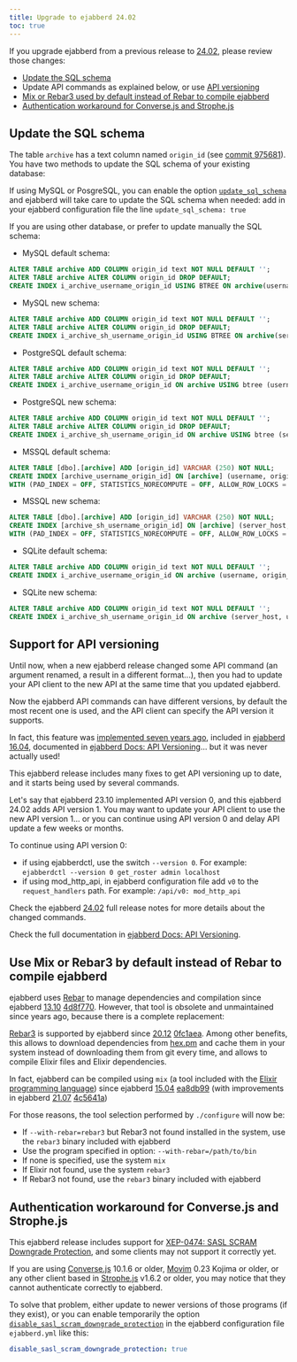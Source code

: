 ```yaml
---
title: Upgrade to ejabberd 24.02
toc: true
---
```


If you upgrade ejabberd from a previous release to [24.02](/archive/20_02/),
please review those changes:

- [Update the SQL schema](#sql)
- Update API commands as explained below, or use [API versioning](#api)
- [Mix or Rebar3 used by default instead of Rebar to compile ejabberd](#mixdefault)
- [Authentication workaround for Converse.js and Strophe.js](#converse)

## <a name="sql"></a>Update the SQL schema

The table `archive` has a text column named `origin_id` (see [commit 975681](https://github.com/processone/ejabberd/commit/975681)). You have two methods to update the SQL schema of your existing database:

If using MySQL or PosgreSQL, you can enable the option [`update_sql_schema`](https://docs.ejabberd.im/admin/configuration/toplevel/#update-sql-schema) and ejabberd will take care to update the SQL schema when needed: add in your ejabberd configuration file the line `update_sql_schema: true`

If you are using other database, or prefer to update manually the SQL schema:

* MySQL default schema:
```sql
ALTER TABLE archive ADD COLUMN origin_id text NOT NULL DEFAULT '';
ALTER TABLE archive ALTER COLUMN origin_id DROP DEFAULT;
CREATE INDEX i_archive_username_origin_id USING BTREE ON archive(username(191), origin_id(191));
```

* MySQL new schema:
```sql
ALTER TABLE archive ADD COLUMN origin_id text NOT NULL DEFAULT '';
ALTER TABLE archive ALTER COLUMN origin_id DROP DEFAULT;
CREATE INDEX i_archive_sh_username_origin_id USING BTREE ON archive(server_host(191), username(191), origin_id(191));
```

* PostgreSQL default schema:
```sql
ALTER TABLE archive ADD COLUMN origin_id text NOT NULL DEFAULT '';
ALTER TABLE archive ALTER COLUMN origin_id DROP DEFAULT;
CREATE INDEX i_archive_username_origin_id ON archive USING btree (username, origin_id);
```

* PostgreSQL new schema:
```sql
ALTER TABLE archive ADD COLUMN origin_id text NOT NULL DEFAULT '';
ALTER TABLE archive ALTER COLUMN origin_id DROP DEFAULT;
CREATE INDEX i_archive_sh_username_origin_id ON archive USING btree (server_host, username, origin_id);
```

* MSSQL default schema:
```sql
ALTER TABLE [dbo].[archive] ADD [origin_id] VARCHAR (250) NOT NULL;
CREATE INDEX [archive_username_origin_id] ON [archive] (username, origin_id)
WITH (PAD_INDEX = OFF, STATISTICS_NORECOMPUTE = OFF, ALLOW_ROW_LOCKS = ON, ALLOW_PAGE_LOCKS = ON);
```

* MSSQL new schema:
```sql
ALTER TABLE [dbo].[archive] ADD [origin_id] VARCHAR (250) NOT NULL;
CREATE INDEX [archive_sh_username_origin_id] ON [archive] (server_host, username, origin_id)
WITH (PAD_INDEX = OFF, STATISTICS_NORECOMPUTE = OFF, ALLOW_ROW_LOCKS = ON, ALLOW_PAGE_LOCKS = ON);
```

* SQLite default schema:
```sql
ALTER TABLE archive ADD COLUMN origin_id text NOT NULL DEFAULT '';
CREATE INDEX i_archive_username_origin_id ON archive (username, origin_id);
```

* SQLite new schema:
```sql
ALTER TABLE archive ADD COLUMN origin_id text NOT NULL DEFAULT '';
CREATE INDEX i_archive_sh_username_origin_id ON archive (server_host, username, origin_id);
```

## <a name="api"></a>Support for API versioning

Until now, when a new ejabberd release changed some API command (an argument renamed, a result in a different format...), then you had to update your API client to the new API at the same time that you updated ejabberd.

Now the ejabberd API commands can have different versions, by default the most recent one is used, and the API client can specify the API version it supports.

In fact, this feature was [implemented seven years ago](https://github.com/processone/ejabberd/commit/3dc55c6d47e3093a6147ce275c7269a7d08ffc45), included in [ejabberd 16.04](https://www.process-one.net/blog/ejabberd-16-04/), documented in [ejabberd Docs: API Versioning](https://docs.ejabberd.im/developer/ejabberd-api/api_versioning/)... but it was never actually used!

This ejabberd release includes many fixes to get API versioning up to date, and it starts being used by several commands.

Let's say that ejabberd 23.10 implemented API version 0, and this ejabberd 24.02 adds API version 1. You may want to update your API client to use the new API version 1... or you can continue using API version 0 and delay API update a few weeks or months.

To continue using API version 0:
- if using ejabberdctl, use the switch `--version 0`. For example: `ejabberdctl --version 0 get_roster admin localhost`
- if using mod_http_api, in ejabberd configuration file add `v0` to the `request_handlers` path. For example: `/api/v0: mod_http_api`

Check the ejabberd [24.02](/archive/20_02/) full release notes for more details about the changed commands.

Check the full documentation in [ejabberd Docs: API Versioning](https://docs.ejabberd.im/developer/ejabberd-api/api_versioning/).

## <a name="mixdefault"></a>Use Mix or Rebar3 by default instead of Rebar to compile ejabberd

ejabberd uses [Rebar](https://github.com/rebar/rebar) to manage dependencies and compilation since ejabberd [13.10](https://www.process-one.net/blog/ejabberd-community-13-10/) [4d8f770](https://github.com/processone/ejabberd/commit/4d8f7706240a1603468968f47fc7b150b788d62f). However, that tool is obsolete and unmaintained since years ago, because there is a complete replacement:

[Rebar3](https://github.com/erlang/rebar3) is supported by ejabberd since [20.12](https://www.process-one.net/blog/ejabberd-20-12/) [0fc1aea](https://github.com/processone/ejabberd/commit/0fc1aea379924b6f83f274f173d0bbd163cae1c2). Among other benefits, this allows to download dependencies from [hex.pm](https://hex.pm/) and cache them in your system instead of downloading them from git every time, and allows to compile Elixir files and Elixir dependencies.

In fact, ejabberd can be compiled using `mix` (a tool included with the [Elixir programming language](https://elixir-lang.org/)) since ejabberd [15.04](https://www.process-one.net/blog/ejabberd-15-04/) [ea8db99](https://github.com/processone/ejabberd/commit/ea8db9967fbfe53f581c3ae721657d9e6f919864) (with improvements in ejabberd [21.07](https://www.process-one.net/blog/ejabberd-22-07/) [4c5641a](https://github.com/processone/ejabberd/commit/4c5641a6489d0669b4220b5ac759a4e1271af3b5))

For those reasons, the tool selection performed by `./configure` will now be:

- If `--with-rebar=rebar3` but Rebar3 not found installed in the system, use the `rebar3` binary included with ejabberd
- Use the program specified in option: `--with-rebar=/path/to/bin`
- If none is specified, use the system `mix`
- If Elixir not found, use the system `rebar3`
- If Rebar3 not found, use the `rebar3` binary included with ejabberd

## <a name="converse"></a>Authentication workaround for Converse.js and Strophe.js

This ejabberd release includes support for [XEP-0474: SASL SCRAM Downgrade Protection](https://xmpp.org/extensions/xep-0474.html), and some clients may not support it correctly yet.

If you are using [Converse.js](https://github.com/conversejs/converse.js) 10.1.6 or older, [Movim](https://github.com/movim/movim) 0.23 Kojima or older, or any other client based in [Strophe.js](https://github.com/strophe/strophejs) v1.6.2 or older, you may notice that they cannot authenticate correctly to ejabberd.

To solve that problem, either update to newer versions of those programs (if they exist), or you can enable temporarily the option [`disable_sasl_scram_downgrade_protection`](https://docs.ejabberd.im/admin/configuration/toplevel/#disable-sasl-scram-downgrade-protection) in the ejabberd configuration file `ejabberd.yml` like this:
```yaml
disable_sasl_scram_downgrade_protection: true
```

